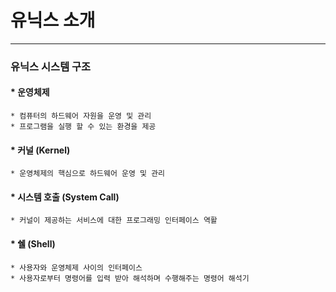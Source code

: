 # 유닉스 소개
---


### 유닉스 시스템 구조


#### * 운영체제

    * 컴퓨터의 하드웨어 자원을 운영 및 관리
    * 프로그램을 실행 할 수 있는 환경을 제공


#### * 커널 (Kernel)

    * 운영체제의 핵심으로 하드웨어 운영 및 관리


#### * 시스템 호출 (System Call)

    * 커널이 제공하는 서비스에 대한 프로그래밍 인터페이스 역활

#### * 쉘 (Shell)

    * 사용자와 운영체제 사이의 인터페이스
    * 사용자로부터 명령어를 입력 받아 해석하며 수행해주는 명령어 해석기

